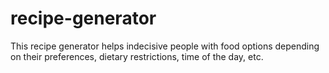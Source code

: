 # recipe-generator

This recipe generator helps indecisive people with food options depending on their preferences, dietary restrictions, time of the day, etc. 
